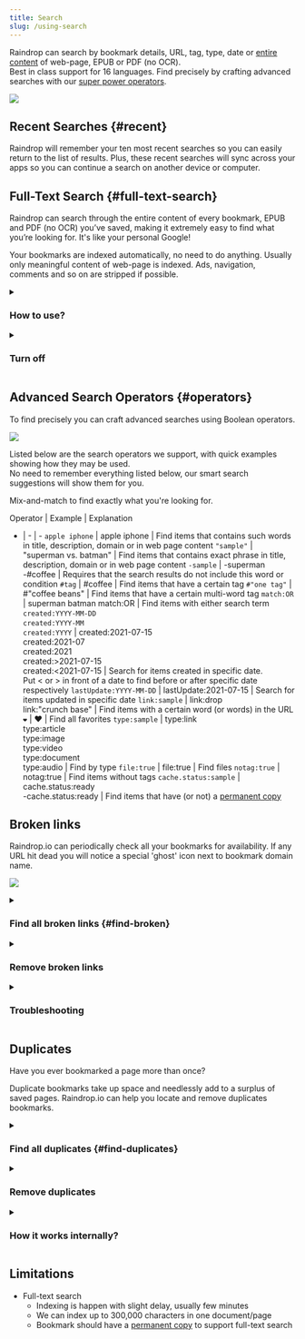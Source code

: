 ```yaml
---
title: Search
slug: /using-search
---
```

Raindrop can search by bookmark details, URL, tag, type, date or [entire content](#full-text-search) of web-page, EPUB or PDF (no OCR).   
Best in class support for 16 languages. Find precisely by crafting advanced searches with our [super power operators](#operators).

![](intro.png)

## Recent Searches {#recent}
Raindrop will remember your ten most recent searches so you can easily return to the list of results.
Plus, these recent searches will sync across your apps so you can continue a search on another device or computer.

## Full-Text Search {#full-text-search}
Raindrop can search through the entire content of every bookmark, EPUB and PDF (no OCR) you’ve saved, making it extremely easy to find what you’re looking for. It's like your personal Google!

Your bookmarks are indexed automatically, no need to do anything. Usually only meaningful content of web-page is indexed. Ads, navigation, comments and so on are stripped if possible.

<!------------------------------>
<details><summary>

### How to use?

</summary>

1. Be sure you have a [Pro plan](../../billing/premium-features.md)
2. Focus on a search field, type your request and press Enter
3. Found parts will be highlighted in search results along with other details:

<p><img src={require('./full1.png').default} style={{maxHeight:313}} /></p>

:::note
Be sure that newly added bookmark will not appear in search results immediately. We need some time as described in [this article](../permanent-copy/index.md#time) to copy and index each bookmark.
:::

</details>

<!------------------------------>
<details><summary>

### Turn off

</summary>

If you want to temporarly disable full-text search please select `In title/description` filter from suggestions.

Or type `info:` before your search query.

![](filters.png)

</details>

## Advanced Search Operators {#operators}

To find precisely you can craft advanced searches using Boolean operators.

![](operators.png)

Listed below are the search operators we support, with quick examples showing how they may be used.   
No need to remember everything listed below, our smart search suggestions will show them for you.

Mix-and-match to find exactly what you're looking for.

Operator | Example | Explanation
- | - | -
`apple iphone`          | apple iphone              | Find items that contains such words in title, description, domain or in web page content
`"sample"`              | "superman vs. batman"     | Find items that contains exact phrase in title, description, domain or in web page content
`-sample`               | -superman <br/> -#coffee  | Requires that the search results do not include this word or condition
`#tag`                  | #coffee                   | Find items that have a certain tag
`#"one tag"`            | #"coffee beans"           | Find items that have a certain multi-word tag
`match:OR`              | superman batman match:OR  | Find items with either search term
`created:YYYY-MM-DD` <br/> `created:YYYY-MM` <br/> `created:YYYY` | created:2021-07-15 <br/> created:2021-07 <br/> created:2021 <br /> created:>2021-07-15 <br /> created:<2021-07-15 | Search for items created in specific date. <br/> Put < or > in front of a date to find before or after specific date respectively
`lastUpdate:YYYY-MM-DD` | lastUpdate:2021-07-15     | Search for items updated in specific date
`link:sample`           | link:drop <br/> link:"crunch base" | Find items with a certain word (or words) in the URL
`❤️`                     | ❤️                         | Find all favorites
`type:sample`           | type:link <br/> type:article <br/> type:image <br/> type:video <br/> type:document <br/> type:audio | Find by type
`file:true`             | file:true                 | Find files
`notag:true`            | notag:true                | Find items without tags
`cache.status:sample`   | cache.status:ready <br/> -cache.status:ready | Find items that have (or not) a [permanent copy](../backups/index.md#permanent-library)


## Broken links
Raindrop.io can periodically check all your bookmarks for availability.
If any URL hit dead you will notice a special 'ghost' icon next to bookmark domain name.

![](brokens.png)


<!------------------------------>
<details><summary>

### Find all broken links {#find-broken}

</summary>

Select `Broken links` filter from search field suggestions.

:::info
Only available in [Pro plan](../../billing/premium-features.md)
:::

![](filters.png)

</details>


<!------------------------------>
<details><summary>

### Remove broken links

</summary>

1. [Find broken links](#find-broken) you want to remove
2. Highlight the items you want to remove by hovering over the items until the tick appears in the left corner, and then click on the tick.
3. Highlight as many items as you like, then click Remove in the menu bar at the top.

</details>


<!------------------------------>
<details><summary>

### Troubleshooting

</summary>

Check [this article](../../troubleshooting/false-broken-links/index.md) if you have any problems with broken links checker.

</details>




## Duplicates
Have you ever bookmarked a page more than once?

Duplicate bookmarks take up space and needlessly add to a surplus of saved pages.
Raindrop.io can help you locate and remove duplicates bookmarks.


<!------------------------------>
<details><summary>

### Find all duplicates {#find-duplicates}

</summary>

Select `Duplicates` filter from search field suggestions.

:::info
Only available in [Pro plan](../../billing/premium-features.md)
:::

:::tip
When you click on `Duplicates` filter you will see **only** duplicate bookmarks.
This list not includes **originals**. So it's safe to remove them all.
:::

![](filters.png)


</details>

<!------------------------------>
<details><summary>

### Remove duplicates

</summary>

1. [Find duplicates](#find-duplicates) you want to remove
2. Highlight the items you want to remove by hovering over the items until the tick appears in the left corner, and then click on the tick.
3. Highlight as many items as you like, then click Remove in the menu bar at the top.

</details>

<!------------------------------>
<details><summary>

### How it works internally?

</summary>

Bookmark considered as duplicate only if it URL is exactly the same to previously saved bookmark.   

All garbage from URL like different protocol, WWW, trailing slashes, useless query parameters (like referral id or advert source) and hash strings are ignored.

![](duplicates-how.jpg)

</details>


## Limitations
- Full-text search
    - Indexing is happen with slight delay, usually few minutes
    - We can index up to 300,000 characters in one document/page
    - Bookmark should have a [permanent copy](../permanent-copy/index.md) to support full-text search